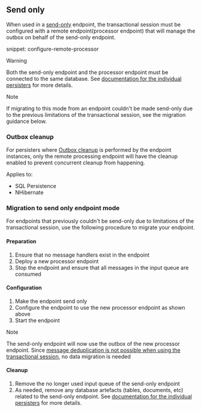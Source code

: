 ## Send only 

When used in a [send-only](/nservicebus/hosting/#self-hosting-send-only-hosting) endpoint, the transactional session must be configured with a remote endpoint(processor endpoint) that will manage the outbox on behalf of the send-only endpoint.

snippet: configure-remote-processor

> [!WARNING]
> Both the send-only endpoint and the processor endpoint must be connected to the same database. See [documentation for the individual persisters](/persistence/) for more details.

> [!NOTE]
> If migrating to this mode from an endpoint couldn't be made send-only due to the previous limitations of the transactional session, see the migration guidance below.

### Outbox cleanup

For persisters where [Outbox cleanup](/nservicebus/outbox/#outbox-expiration-duration) is performed by the endpoint instances, only the remote processing endpoint will have the cleanup enabled to prevent concurrent cleanup from happening.

Applies to:

- SQL Persistence
- NHibernate

### Migration to send only endpoint mode

For endpoints that previously couldn't be send-only due to limitations of the transactional session, use the following procedure to migrate your endpoint.

#### Preparation

1. Ensure that no message handlers exist in the endpoint
1. Deploy a new processor endpoint
1. Stop the endpoint and ensure that all messages in the input queue are consumed

#### Configuration

1. Make the endpoint send only
1. Configure the endpoint to use the new processor endpoint as shown above
1. Start the endpoint

> [!NOTE]
> The send-only endpoint will now use the outbox of the new processor endpoint. Since [message deduplication is not possible when using the transactional session](https://github.com/Particular/NServiceBus.TransactionalSession/issues/97), no data migration is needed

#### Cleanup

1. Remove the no longer used input queue of the send-only endpoint
1. As needed, remove any database artefacts (tables, documents, etc) related to the send-only endpoint.  See [documentation for the individual persisters](/persistence/) for more details.
